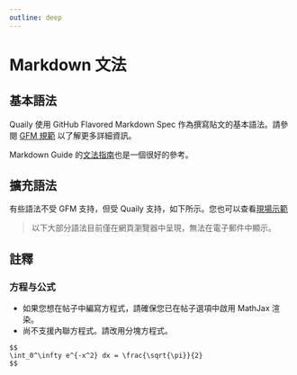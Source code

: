 ```yaml
---
outline: deep
---
```


# Markdown 文法

## 基本語法

Quaily 使用 GitHub Flavored Markdown Spec 作為撰寫貼文的基本語法。請參閱 [GFM 規範](https://github.github.com/gfm/) 以了解更多詳細資訊。

Markdown Guide 的[文法指南](https://www.markdownguide.org/basic-syntax/)也是一個很好的參考。

## 擴充語法

有些語法不受 GFM 支持，但受 Quaily 支持，如下所示。您也可以查看[現場示範](https://quaily.com/blog/p/extended-markdown-syntax)

> 以下大部分語法目前僅在網頁瀏覽器中呈現，無法在電子郵件中顯示。

## 註釋

### 方程与公式

- 如果您想在帖子中編寫方程式，請確保您已在帖子選項中啟用 MathJax 渲染。
- 尚不支援內聯方程式。請改用分塊方程式。

```
$$
\int_0^\infty e^{-x^2} dx = \frac{\sqrt{\pi}}{2}
$$
```
